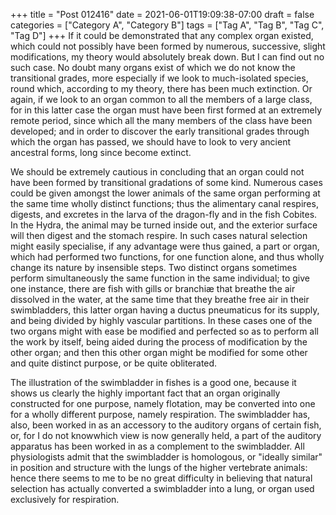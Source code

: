 +++
title = "Post 012416"
date = 2021-06-01T19:09:38-07:00
draft = false
categories = ["Category A", "Category B"]
tags = ["Tag A", "Tag B", "Tag C", "Tag D"]
+++
If it could be demonstrated that any complex organ existed, which could not possibly have been formed by numerous, successive, slight modifications, my theory would absolutely break down. But I can find out no such case. No doubt many organs exist of which we do not know the transitional grades, more especially if we look to much-isolated species, round which, according to my theory, there has been much extinction. Or again, if we look to an organ common to all the members of a large class, for in this latter case the organ must have been first formed at an extremely remote period, since which all the many members of the class have been developed; and in order to discover the early transitional grades through which the organ has passed, we should have to look to very ancient ancestral forms, long since become extinct.

We should be extremely cautious in concluding that an organ could not have been formed by transitional gradations of some kind. Numerous cases could be given amongst the lower animals of the same organ performing at the same time wholly distinct functions; thus the alimentary canal respires, digests, and excretes in the larva of the dragon-fly and in the fish Cobites. In the Hydra, the animal may be turned inside out, and the exterior surface will then digest and the stomach respire. In such cases natural selection might easily specialise, if any advantage were thus gained, a part or organ, which had performed two functions, for one function alone, and thus wholly change its nature by insensible steps. Two distinct organs sometimes perform simultaneously the same function in the same individual; to give one instance, there are fish with gills or branchiæ that breathe the air dissolved in the water, at the same time that they breathe free air in their swimbladders, this latter organ having a ductus pneumaticus for its supply, and being divided by highly vascular partitions. In these cases one of the two organs might with ease be modified and perfected so as to perform all the work by itself, being aided during the process of modification by the other organ; and then this other organ might be modified for some other and quite distinct purpose, or be quite obliterated.

The illustration of the swimbladder in fishes is a good one, because it shows us clearly the highly important fact that an organ originally constructed for one purpose, namely flotation, may be converted into one for a wholly different purpose, namely respiration. The swimbladder has, also, been worked in as an accessory to the auditory organs of certain fish, or, for I do not knowwhich view is now generally held, a part of the auditory apparatus has been worked in as a complement to the swimbladder. All physiologists admit that the swimbladder is homologous, or "ideally similar" in position and structure with the lungs of the higher vertebrate animals: hence there seems to me to be no great difficulty in believing that natural selection has actually converted a swimbladder into a lung, or organ used exclusively for respiration.
